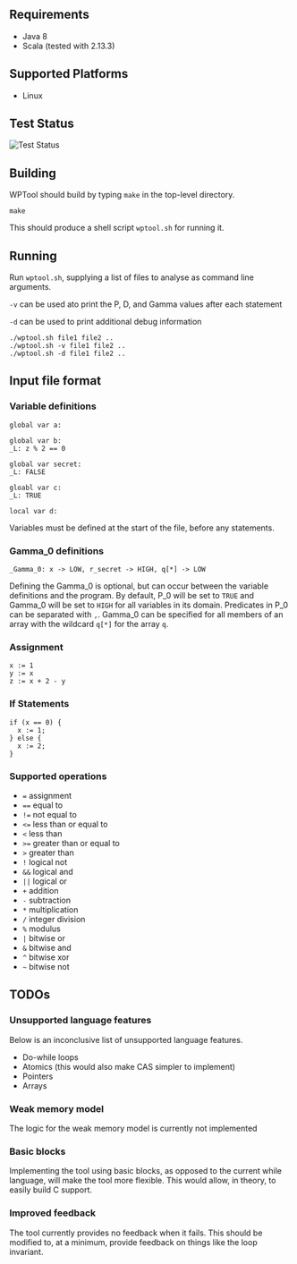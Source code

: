 ## Requirements
* Java 8
* Scala (tested with 2.13.3)

## Supported Platforms
* Linux

## Test Status

![Test Status](https://github.com/TomCranitch/wptool/workflows/Tests/badge.svg)


## Building

WPTool should build by typing `make` in the top-level directory.

```
make
```

This should produce a shell script `wptool.sh` for running it.

## Running

Run `wptool.sh`, supplying a list of files to analyse as command line
arguments.

`-v` can be used ato print the P, D, and Gamma values after each statement

`-d` can be used to print additional debug information 

```
./wptool.sh file1 file2 ..
./wptool.sh -v file1 file2 ..
./wptool.sh -d file1 file2 ..
```

## Input file format

### Variable definitions
```
global var a:

global var b:
_L: z % 2 == 0

global var secret:
_L: FALSE

gloabl var c:
_L: TRUE

local var d:
```
Variables must be defined at the start of the file, before any statements. 

### Gamma_0 definitions
```
_Gamma_0: x -> LOW, r_secret -> HIGH, q[*] -> LOW
```
Defining the Gamma_0 is optional, but can occur between the variable definitions and the program. By default, P_0 will be set to `TRUE` and Gamma_0 will be set to `HIGH` for all variables in its domain. Predicates in P_0 can be separated with `,`. Gamma_0 can be specified for all members of an array with the wildcard `q[*]` for the array `q`.

### Assignment
```
x := 1
y := x
z := x + 2 - y
```

### If Statements
```
if (x == 0) {
  x := 1;
} else {
  x := 2;
}
```

### Supported operations
* `=` assignment
* `==` equal to
* `!=` not equal to
* `<=` less than or equal to
* `<` less than
* `>=` greater than or equal to
* `>` greater than
* `!` logical not
* `&&` logical and
* `||` logical or
* `+` addition
* `-` subtraction
* `*` multiplication
* `/` integer division
* `%` modulus
* `|` bitwise or
* `&` bitwise and
* `^` bitwise xor
* `~` bitwise not

## TODOs
### Unsupported language features
Below is an inconclusive list of unsupported language features.
 * Do-while loops
 * Atomics (this would also make CAS simpler to implement)
 * Pointers
 * Arrays
 
### Weak memory model
The logic for the weak memory model is currently not implemented

### Basic blocks
Implementing the tool using basic blocks, as opposed to the current while language, will make the tool more flexible. This would allow, in theory, to easily build C support.

### Improved feedback
The tool currently provides no feedback when it fails. This should be modified to, at a minimum, provide feedback on things like the loop invariant.


